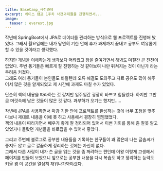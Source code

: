 ```yaml
---
title: BaseCamp_사전과제
excerpt: 베이스 캠프 1주차 사전과제들을 진행하면서... 
image: 
  teaser : everest.jpg
---
```


작년에 SpringBoot에서 JPA로 데이터를 관리하는 방식으로 웹 프로젝트를 진행해 봤었다. 
그래서 월요일에는 내가 당연히 기한 안에 추가 과제까지 끝내고 공부도 여유롭게 할 수 있을 것이라고 생각했다.

하지만 개념을 이해하는게 생각보다 어려웠고 잠을 줄여가면서 해봐도 며칠간 큰 진전이 없었다. 주변 동기들은 빠르게 잘 진행하는 것 같아보여 
나만 뒤쳐지는 것이 아닌가 라는 두려움 커졌다.  
그래도 여러 동기들이 본인들도 바쁠텐데 오류 해결도 도와주고 자료 공유도 많이 해주어서 많은 것을 알게되었고 제 시간에 과제도 마칠 수가 있었다.  

단순히 책의 내용을 따라하는 것 같지만 일주일간 굉장히 바쁘고 힘들었다.
하지만 그만큼 머릿속에 남은 것들이 많은 것 같다. 과부하가 오기는 했지만.....  

작년에 JPA를 사용하면서 마감 기한 안에 프로젝트를 완성하는 것에 너무 초점을 맞추다보니
제대로 내용을 이해 못 하고 사용해서 굉장히 찜찜했었다.  
책의 내용이 따라가면서 배우기 좋게 잘 정리되어 있어서 이번 기회를 통해 좀 잘못 알고 있었거나 몰랐던 개념들을 바로잡을 수 있어서 좋았다.  

그리고 주변에 블로그로 공부한 내용들을 기록하는 친구들이 꽤 많은데 나는 글솜씨가 좋지도 않고 글로 깔끔하게 정리하는 것에는 자신이 없다.  
그래서 다른 사람이 내가 쓴 글을 읽는 것을 좀 꺼려하는 편인데 이왕 이렇게 고생해서 페이지를 만들어 보았으니 
앞으로는 공부한 내용을 다시 복습도 하고 정리하는 능력도 키울 겸 이 공간을 열심히 채워나가봐야겠다.
